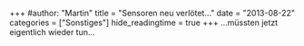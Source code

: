 +++
#author: "Martin"
title = "Sensoren neu verlötet…"
date = "2013-08-22"
categories = ["Sonstiges"]
hide_readingtime = true
+++
...müssten jetzt eigentlich wieder tun...

